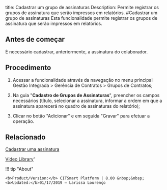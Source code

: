 title: Cadastrar um grupo de assinaturas
Description: Permite registrar os grupos de assinatura que serão impressos em relatórios.
#Cadastrar um grupo de assinaturas
Esta funcionalidade permite registrar os grupos de assinatura que serão impressos em relatórios.

Antes de começar
----------------

É necessário cadastrar, anteriormente, a assinatura do colaborador.

Procedimento
------------

1.  Acessar a funcionalidade através da navegação no menu principal Gestão
    Integrada \> Gerência de Contratos \> Grupos de Contratos;

2.  Na guia "**Cadastro de Grupos de Assinaturas**", preencher os campos
    necessários (título, selecionar a assinatura, informar a ordem em que a
    assinatura aparecerá no quadro de assinaturas do relatório);

3.  Clicar no botão "Adicionar" e em seguida "Gravar" para efetuar a operação.

Relacionado
-----------

[Cadastrar uma assinatura](/pt-br/citsmart-platform-8/additional-features/contract-management/configuration/register-subscription.html)

<i class='fa fa-youtube-play  fa-2x' style='color:#97ce17;vertical-align: middle;'> </i> [Video Library](https://www.youtube.com/playlist?list=PLB5qK2uzf2RNUc7XoNAAOyo3Ex5fKM2db)'

!!! tip "About"

    <b>Product/Version:</b> CITSmart Platform | 8.00 &nbsp;&nbsp;
    <b>Updated:</b>01/17/2019 – Larissa Lourenço
